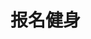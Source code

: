 # 报名健身
<frame ribbon="Day 4" src="//player.bilibili.com/player.html?aid=569061643&bvid=BV1fv4y157VC&cid=1070319500&p=4" scrolling="no" border="0" frameborder="no" framespacing="0" allowfullscreen="true"> </frame>
<br />
<dialog>
# I'd like to [sign up/v.] for a [gym/n./3] [membership/n.]. What kind of plans do you have?
## We have one-, two- and three-year plans. Would you prefer going to a single location or multiple locations?
# I'm only living in LA for one year, so a one-year plan is fine.
This location is near my apartment, so single location is good for me.
## OK.
# What is the [monthly/adj.] fee? And is there an [initiation/n.] fee?
## The initiation fee is $99. The monthly fee for one location is $29.
# That sounds fine. I'll sign up for one year.
## Great! Please [fill out/v.] these forms.
</dialog>
